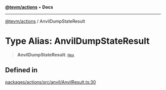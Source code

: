 [**@tevm/actions**](../README.md) • **Docs**

***

[@tevm/actions](../globals.md) / AnvilDumpStateResult

# Type Alias: AnvilDumpStateResult

> **AnvilDumpStateResult**: [`Hex`](Hex.md)

## Defined in

[packages/actions/src/anvil/AnvilResult.ts:30](https://github.com/qbzzt/tevm-monorepo/blob/main/packages/actions/src/anvil/AnvilResult.ts#L30)

